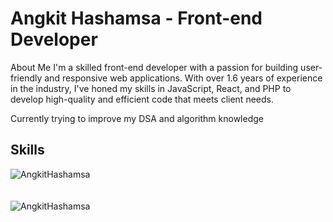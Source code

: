 # Angkit Hashamsa - Front-end Developer

About Me
I'm a skilled front-end developer with a passion for building user-friendly and responsive web applications. With over 1.6 years of experience in the industry, I've honed my skills in JavaScript, React, and PHP to develop high-quality and efficient code that meets client needs.

Currently trying to improve my DSA and algorithm knowledge

## Skills
<div><img align="center" src="https://github-readme-stats.vercel.app/api/top-langs/?username=AngkitHashamsa&layout=compact&hide=html" alt="AngkitHashamsa" /></div>
<br />
<br />
<div><img align="center" src="https://github-readme-stats.vercel.app/api?username=AngkitHashamsa&show_icons=true" alt="AngkitHashamsa" /></div>

<!--
**AngkitHashamsa/AngkitHashamsa** is a ✨ _special_ ✨ repository because its `README.md` (this file) appears on your GitHub profile.


Here are some ideas to get you started:

- 🔭 I’m currently working on ...
- 🌱 I’m currently learning React js
 

- 💬 Ask me about ...
- 📫 How to reach me: ...
- 😄 Pronouns: ...
- ⚡ Fun fact: ...
-->
